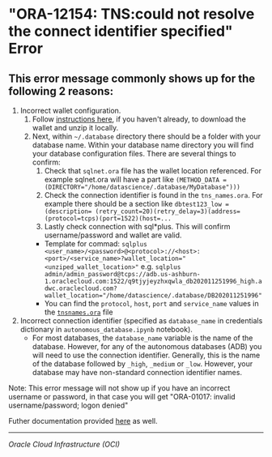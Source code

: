 # "ORA-12154: TNS:could not resolve the connect identifier specified" Error

## This error message commonly shows up for the following 2 reasons:
1. Incorrect wallet configuration.
   1. Follow [instructions here](https://github.com/oracle/oci-data-science-ai-samples/blob/master/environment_examples/database/autonomous_database.ipynb), if you haven't already, to download the wallet and unzip it locally.
   2. Next, within `~/.database` directory there should be a folder with your database name. Within your database name directory you will find your database configuration files.  There are several things to confirm:
      1. Check that `sqlnet.ora` file has the wallet location referenced. 
      For example sqlnet.ora will have a part like `(METHOD_DATA = (DIRECTORY="/home/datascience/.database/MyDatabase")))`
      2. Check the connection identifier is found in the `tns_names.ora`. 
      For example there should be a section like `dbtest123_low = (description= (retry_count=20)(retry_delay=3)(address=(protocol=tcps)(port=1522)(host=...`
       3. Lastly check connection with sql*plus. This will confirm username/password and wallet are valid.
       - Template for commad:
       `sqlplus <user_name>/<password>@<protocol>://<host>:<port>/<service_name>?wallet_location="<unziped_wallet_location>"`
        e.g. `sqlplus admin/admin_password@tcps://adb.us-ashburn-1.oraclecloud.com:1522/q9tjyjeyzhxqwla_db202011251996_high.adwc.oraclecloud.com?wallet_location="/home/datascience/.database/DB202011251996"`
        - You can find the `protocol`, `host`, `port` and `service_name` values in the  [`tnsnames.ora`](https://docs.oracle.com/cd/B28359_01/network.111/b28317/tnsnames.htm#NETRF007) file
2. Incorrect connection identifier (specified as `database_name` in credentials dictionary in `autonomous_database.ipynb` notebook).
   - For most databases, the `database_name` variable is the name of the database. However, for any of the autonomous databases (ADB) you will need to use the connection identifier. Generally, this is the name of the database followed by `_high`, `_medium` or `_low`. However, your database may have non-standard connection identifier names.

Note: This error message will not show up if you have an incorrect username or password, in that case you will get "ORA-01017: invalid username/password; logon denied"

Futher documentation provided [here](https://docs.oracle.com/en-us/iaas/tools/ads-sdk/latest/user_guide/configuration/configuration.html?highlight=autonomous%20database#setup-for-adb) as well.

___

*Oracle Cloud Infrastructure (OCI)*
